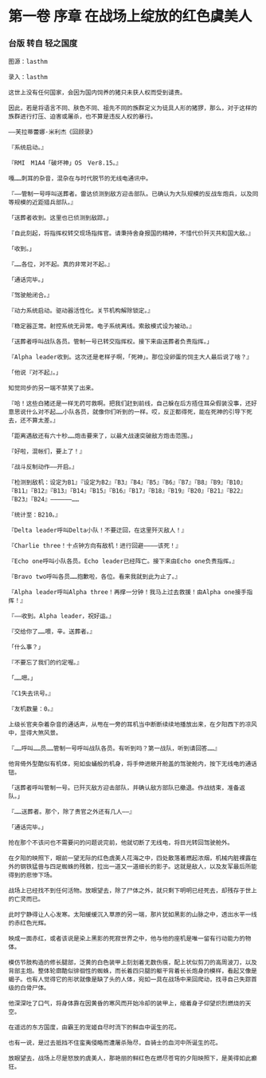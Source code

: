 # 第一卷 序章 在战场上绽放的红色虞美人
###    台版 转自 轻之国度

    图源：lasthm

    录入：lasthm

    这世上没有任何国家，会因为国内饲养的猪只未获人权而受到谴责。

    因此，若是将语言不同、肤色不同、祖先不同的族群定义为徒具人形的猪猡，那么，对于这样的族群进行打压、迫害或屠杀，也不算是违反人权的暴行。

    ——芙拉蒂蕾娜·米利杰《回顾录》

    『系统启动。』

    『RMI　M1A4「破坏神」OS　Ver8.15。』

    嘎……刺耳的杂音，混杂在与时代脱节的无线电通讯中。

    『——管制一号呼叫送葬者。雷达侦测到敌方迎击部队。已确认为大队规模的反战车炮兵，以及同等规模的近距猎兵部队。』

    「送葬者收到。这里也已侦测到敌踪。」

    『自此刻起，将指挥权转交现场指挥官。请秉持舍身报国的精神，不惜代价歼灭共和国大敌。』

    「收到。」

    『……各位，对不起。真的非常对不起。』

    「通话完毕。」

    『驾驶舱闭合。』

    『动力系统启动。驱动器活性化。关节机构解除锁定。』

    『稳定器正常。射控系统无异常。电子系统离线。索敌模式设为被动。』

    「送葬者呼叫战队各员。管制一号已转交指挥权。接下来由送葬者负责指挥。」

    『Alpha leader收到。这次还是老样子啊，「死神」。那位没卵蛋的饲主大人最后说了啥？』

    「他说『对不起』。」

    知觉同步的另一端不禁笑了出来。

    『哈！这些白猪还是一样无药可救啊。把我们赶到前线，自己躲在后方捂住耳朵假装没事，还好意思说什么对不起……小队各员，就像你们听到的一样。哎，反正都得死，能在死神的引导下死去，还不算太差。』

    「距离遇敌还有六十秒……炮击要来了，以最大战速突破敌方炮击范围。」

    『好啦，混帐们，要上了！』

    『战斗反制动作——开启。』

    『检测到敌机：设定为B1』『设定为B2』『B3』『B4』『B5』『B6』『B7』『B8』『B9』『B10』『B11』『B12』『B13』『B14』『B15』『B16』『B17』『B18』『B19』『B20』『B21』『B22』『B23』『B24』——————……

    『统计至：B210。』

    『Delta leader呼叫Delta小队！不要迂回，在这里歼灭敌人！』

    『Charlie three！十点钟方向有敌机！进行回避————该死！』

    『Echo one呼叫小队各员。Echo leader已经阵亡。接下来由Echo one负责指挥。』

    『Bravo two呼叫各员……抱歉啦，各位。看来我就到此为止了。』

    『Alpha leader呼叫Alpha three！再撑一分钟！我马上过去救援！由Alpha one接手指挥！』

    『——收到。Alpha leader，祝好运。』

    『交给你了……喂，辛。送葬者。』

    「什么事？」

    『不要忘了我们的约定喔。』

    「……嗯。」

    『C1失去讯号。』

    『友机数量：0。』

    上级长官夹杂着杂音的通话声，从甩在一旁的耳机当中断断续续地播放出来，在夕阳西下的凉风中，显得大煞风景。

    『……呼叫……员……管制一号呼叫战队各员。有听到吗？第一战队，听到请回答……』

    他背倚外型酷似有机体，宛如虫蛹般的机身，将手伸进敞开舱盖的驾驶舱内，按下无线电的通话钮。

    「送葬者呼叫管制一号。已歼灭敌方迎击部队，并确认敌方部队已撤退。作战结束，准备返队。」

    『……送葬者。那个，除了贵官之外还有几人——』

    「通话完毕。」

    抢在那个不该问也不需要问的问题说完前，他就切断了无线电，将目光转回驾驶舱外。

    在夕阳的映照下，眼前一望无际的红色虞美人花海之中，四处散落着燃起浓烟，机械内脏裸露在外的钢铁猛兽与四足蜘蛛的残骸，拉出一道又一道细长的影子。这就是敌人，以及友军最后所能得到的悲惨下场。

    战场上已经找不到任何活物。放眼望去，除了尸体之外，就只剩下明明已经死去，却残存于世上的亡灵而已。

    此时宁静得让人心发寒。太阳缓缓沉入草原的另一端，那片犹如黑影的山脉之中，透出水平一线的赤红色光辉。

    映成一面赤红，或者该说是染上黑影的死寂世界之中，他与他的座机是唯一留有行动能力的物体。

    模仿节肢构造的修长腿部，泛黄的白色装甲上刻划着无数伤痕，配上状似剪刀的高周波刀，以及背部主炮。整体轮廓酷似徘徊性的蜘蛛，而长着四只腿的躯干背着长长炮身的模样，看起又像是蝎子。也有人觉得它的形状就像是缺了头的人体，宛如一具在战场中来回爬动，找寻自己失踪首级的白骨尸体。

    他深深吐了口气，将身体靠在因黄昏的寒风而开始冷却的装甲上，缩着身子仰望炽烈燃烧的天空。

    在遥远的东方国度，由霸王的宠姬自尽时流下的鲜血中诞生的花。

    也有一说，是过去抵挡不住蛮夷侵略而遭屠杀殆尽，自骑士的血河中所诞生的花。

    放眼望去，战场上尽是怒放的虞美人，那艳丽的鲜红色在燃尽苍穹的夕阳映照下，是美得如此癫狂。
